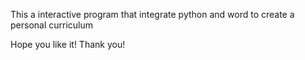 This a interactive program that integrate python and word to create a personal curriculum

Hope you like it! Thank you!
